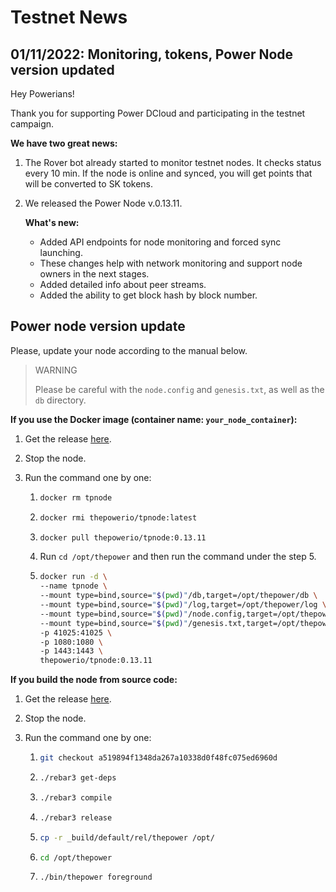 # Testnet News

## 01/11/2022: Monitoring, tokens, Power Node version updated

Hey Powerians!

Thank you for supporting Power DCloud and participating in the testnet campaign.

**We have two great news:**

1. The Rover bot already started to monitor testnet nodes. It checks status every 10 min. If the node is online and synced, you will get points that will be converted to SK tokens.

2. We released the Power Node v.0.13.11.

   **What's new:**
      - Added API endpoints for node monitoring and forced sync launching.
      - These changes help with network monitoring and support node owners in the next stages.
      - Added detailed info about peer streams.
      - Added the ability to get block hash by block number.

## Power node version update

Please, update your node according to the manual below.

> WARNING
> 
> Please be careful with the `node.config` and `genesis.txt`, as well as the `db` directory.


**If you use the Docker image (container name: `your_node_container`):**

1. Get the release [here](https://hub.docker.com/r/thepowerio/tpnode).
2. Stop the node.
3. Run the command one by one:

    1. ```bash
       docker rm tpnode
       ``` 
       
    2. ```bash
       docker rmi thepowerio/tpnode:latest
       ```
       
    3. ```bash
       docker pull thepowerio/tpnode:0.13.11
       ```
    
    4. Run `cd /opt/thepower` and then run the command under the step 5.
       
    5. ```bash
       docker run -d \
       --name tpnode \
       --mount type=bind,source="$(pwd)"/db,target=/opt/thepower/db \
       --mount type=bind,source="$(pwd)"/log,target=/opt/thepower/log \
       --mount type=bind,source="$(pwd)"/node.config,target=/opt/thepower/node.config \
       --mount type=bind,source="$(pwd)"/genesis.txt,target=/opt/thepower/genesis.txt \
       -p 41025:41025 \
       -p 1080:1080 \
       -p 1443:1443 \
       thepowerio/tpnode:0.13.11
       ```

**If you build the node from source code:**

1. Get the release [here](https://github.com/thepower/tpnode/releases/tag/v0.13.11).
2. Stop the node.
3. Run the command one by one:

    1. ```bash
       git checkout a519894f1348da267a10338d0f48fc075ed6960d
       ```
       
    2. ```bash
       ./rebar3 get-deps
       ```
       
    3. ```bash
       ./rebar3 compile
       ```
       
    4. ```bash
       ./rebar3 release
       ```
       
    5. ```bash
       cp -r _build/default/rel/thepower /opt/
       ```
       
    6. ```bash
       cd /opt/thepower
       ```
       
    7. ```bash
       ./bin/thepower foreground
       ```
